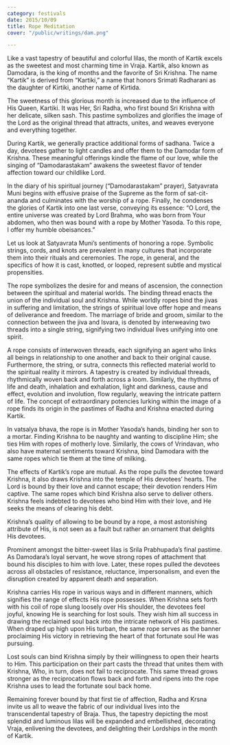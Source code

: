 ```yaml
---
category: festivals
date: 2015/10/09
title: Rope Meditation
cover: "/public/writings/dam.png"

---
```

Like a vast tapestry of beautiful and colorful lilas, the month of Kartik excels as the sweetest and most charming time in Vraja. Kartik, also known as Damodara, is the king of months and the favorite of Sri Krishna. The name “Kartik” is derived from “Kartiki,” a name that honors Srimati Radharani as the daughter of Kirtiki, another name of Kirtida.

The sweetness of this glorious month is increased due to the influence of His Queen, Kartiki. It was Her,  Sri Radha, who first bound Sri Krishna with her delicate, silken sash. This pastime symbolizes and glorifies the image of the Lord as the original thread that attracts, unites, and weaves everyone and everything together.

During Kartik, we generally practice additional forms of sadhana. Twice a day, devotees gather to light candles and offer them to the Damodar form of Krishna. These meaningful offerings kindle the flame of our love, while the singing of “Damodarastakam” awakens the sweetest flavor of tender affection toward our childlike Lord.

In the diary of his spiritual journey (“Damodarastakam” prayer), Satyavrata Muni begins with effusive praise of the Supreme as the form of sat-cit-ananda and culminates with the worship of a rope. Finally, he condenses the glories of Kartik into one last verse, conveying its essence: “O Lord, the entire universe was created by Lord Brahma, who was born from Your abdomen, who then was bound with a rope by Mother Yasoda. To this rope, I offer my humble obeisances.”

Let us look at Satyavrata Muni’s sentiments of honoring a rope. Symbolic strings, cords, and knots are prevalent in many cultures that incorporate them into their rituals and ceremonies. The rope, in general, and the specifics of how it is cast, knotted, or looped, represent subtle and mystical propensities.

The rope symbolizes the desire for and means of ascension, the connection between the spiritual and material worlds. The binding thread enacts the union of the individual soul and Krishna. While worldly ropes bind the jivas in suffering and limitation, the strings of spiritual love offer hope and means of deliverance and freedom. The marriage of bride and groom, similar to the connection between the jiva and Isvara, is denoted by interweaving two threads into a single string, signifying two individual lives unifying into one spirit.

A rope consists of interwoven threads, each signifying an agent who links all beings in relationship to one another and back to their original cause. Furthermore, the string, or sutra, connects this reflected material world to the spiritual reality it mirrors. A tapestry is created by individual threads, rhythmically woven back and forth across a loom. Similarly, the rhythms of life and death, inhalation and exhalation, light and darkness, cause and effect, evolution and involution, flow regularly, weaving the intricate pattern of life. The concept of extraordinary potencies lurking within the image of a rope finds its origin in the pastimes of Radha and Krishna enacted during Kartik.

In vatsalya bhava, the rope is in Mother Yasoda’s hands, binding her son to a mortar. Finding Krishna to be naughty and wanting to discipline Him; she ties Him with ropes of motherly love. Similarly, the cows of Vrindavan, who also have maternal sentiments toward Krishna, bind Damodara with the same ropes which tie them at the time of milking.

The effects of Kartik’s rope are mutual. As the rope pulls the devotee toward Krishna, it also draws Krishna into the temple of His devotees’ hearts. The Lord is bound by their love and cannot escape; their devotion renders Him captive. The same ropes which bind Krishna also serve to deliver others. Krishna feels indebted to devotees who bind Him with their love, and He seeks the means of clearing his debt.

Krishna’s quality of allowing to be bound by a rope, a most astonishing attribute of His, is not seen as a fault but rather an ornament that delights His devotees.

Prominent amongst the bitter-sweet lilas is Srila Prabhupada’s final pastime. As Damodara’s loyal servant,  he wove strong ropes of attachment that bound his disciples to him with love. Later, these ropes pulled the devotees across all obstacles of resistance, reluctance, impersonalism, and even the disruption created by apparent death and separation.

Krishna carries His rope in various ways and in different manners, which signifies the range of effects His rope possesses. When Krishna sets forth with his coil of rope slung loosely over His shoulder, the devotees feel joyful, knowing He is searching for lost souls. They wish him all success in drawing the reclaimed soul back into the intricate network of His pastimes. When draped up high upon His turban, the same rope serves as the banner proclaiming His victory in retrieving the heart of that fortunate soul He was pursuing.

Lost souls can bind Krishna simply by their willingness to open their hearts to Him. This participation on their part casts the thread that unites them with Krishna, Who, in turn, does not fail to reciprocate. This same thread grows stronger as the reciprocation flows back and forth and ripens into the rope Krishna uses to lead the fortunate soul back home.

Remaining forever bound by that first tie of affection, Radha and Krsna invite us all to weave the fabric of our individual lives into the transcendental tapestry of Braja. Thus, the tapestry depicting the most splendid and luminous lilas will be expanded and embellished, decorating Vraja, enlivening the devotees, and delighting their Lordships in the month of Kartik.
